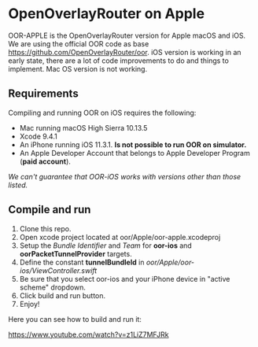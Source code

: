 # OpenOverlayRouter on Apple

OOR-APPLE is the OpenOverlayRouter version for Apple macOS and iOS. We are using the official OOR code as base https://github.com/OpenOverlayRouter/oor. iOS version is working in an early state, there are a lot of code improvements to do and things to implement. Mac OS version is not working.

## Requirements

Compiling and running OOR on iOS requires the following:

- Mac running  macOS High Sierra 10.13.5
- Xcode 9.4.1
- An iPhone running iOS 11.3.1. **Is not possible to run OOR on simulator.**
- An Apple Developer Account that belongs to Apple Developer Program (**paid account**).

*We can't guarantee that OOR-iOS works with versions other than those listed.*

## Compile and run

1. Clone this repo.
2. Open xcode project located at oor/Apple/oor-apple.xcodeproj
3. Setup the *Bundle Identifier* and *Team* for **oor-ios** and  **oorPacketTunnelProvider** targets.
4. Define the constant **tunnelBundleId** in *oor/Apple/oor-ios/ViewController.swift*
5. Be sure that you select oor-ios and your iPhone device in "active scheme" dropdown.
6. Click build and run button.
7. Enjoy!

Here you can see how to build and run it:

https://www.youtube.com/watch?v=z1LiZ7MFJRk


